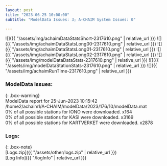 ```yaml
---
layout: post
title: "2023-06-25 10:00:00"
subtitle: "ModelData Issues: 3; A-CHAIM System Issues: 0"

---
```


![]({{ "/assets/img/achaimDataStatsShort-2317610.png" | relative_url }})
![]({{ "/assets/img/achaimDataStatsLong00-2317610.png" | relative_url }})
![]({{ "/assets/img/achaimDataStatsLong01-2317610.png" | relative_url }})
![]({{ "/assets/img/achaimDataStatsLong02-2317610.png" | relative_url }})
![]({{ "/assets/img/modelDataDataStats-2317610.png" | relative_url }})
![]({{ "/assets/img/modelDataStationStats-2317610.png" | relative_url }})
![]({{ "/assets/img/achaimRunTime-2317610.png" | relative_url }})


### ModelData Issues:  
  
{: .box-warning}  
 ModelData report for 25-Jun-2023 10:15:42   
 /home2/achaim1/A-CHAIM/modelData/2023/176/10/modelData.mat   
 0% of all possible stations for IONO were downloaded. x164   
 0% of all possible stations for KASI were downloaded. x3169   
 0% of all possible stations for KARTVERKET were downloaded. x2878   
  


### Logs:  
  
{: .box-note}  
[Logs.zip]({{ "/assets/other/logs.zip" | relative_url }})  
[Log Info]({{ "/logInfo" | relative_url }})  
